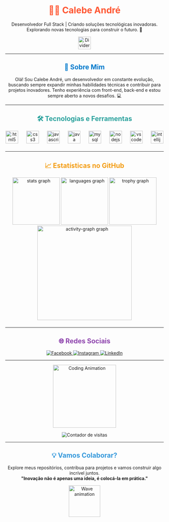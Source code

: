 <h1 align="center">
  <span style="color: #FF5733;">👨‍💻 Calebe André</span>
</h1>

<p align="center">
  Desenvolvedor Full Stack | Criando soluções tecnológicas inovadoras.<br>
  Explorando novas tecnologias para construir o futuro. 🚀
</p>

<div align="center">
  <img src="https://user-images.githubusercontent.com/74038190/212284158-e840e285-664b-44d7-b79b-e264b5e54825.gif" height="40" alt="Divider" />
</div>

---

<h2 align="center" style="color: #007acc;">🌟 Sobre Mim</h2>

<p align="center">
Olá! Sou Calebe André, um desenvolvedor em constante evolução, buscando sempre expandir minhas habilidades técnicas e contribuir para projetos inovadores. Tenho experiência com front-end, back-end e estou sempre aberto a novos desafios. 💻
</p>

---

<h2 align="center" style="color: #29a19c;">🛠️ Tecnologias e Ferramentas</h2>

<div align="center">
  <img src="https://cdn.jsdelivr.net/gh/devicons/devicon/icons/html5/html5-plain-wordmark.svg" height="40" alt="html5 logo"  />
  <img width="18" />
  <img src="https://cdn.jsdelivr.net/gh/devicons/devicon/icons/css3/css3-plain-wordmark.svg" height="40" alt="css3 logo"  />
  <img width="18" />
  <img src="https://cdn.jsdelivr.net/gh/devicons/devicon/icons/javascript/javascript-plain.svg" height="40" alt="javascript logo"  />
  <img width="18" />
  <img src="https://cdn.jsdelivr.net/gh/devicons/devicon/icons/java/java-original-wordmark.svg" height="40" alt="java logo"  />
  <img width="18" />
  <img src="https://cdn.jsdelivr.net/gh/devicons/devicon/icons/mysql/mysql-original-wordmark.svg" height="40" alt="mysql logo"  />
  <img width="18" />
  <img src="https://cdn.jsdelivr.net/gh/devicons/devicon/icons/nodejs/nodejs-original-wordmark.svg" height="40" alt="nodejs logo"  />
  <img width="18" />
  <img src="https://cdn.jsdelivr.net/gh/devicons/devicon/icons/vscode/vscode-original-wordmark.svg" height="40" alt="vscode logo"  />
  <img width="18" />
  <img src="https://cdn.jsdelivr.net/gh/devicons/devicon/icons/intellij/intellij-original.svg" height="40" alt="intellij logo"  />
</div>

###

###

---

<h2 align="center" style="color: #f39c12;">📈 Estatísticas no GitHub</h2>

<div align="center">
  <img src="https://github-readme-stats.vercel.app/api?username=Calebe022&hide_title=false&hide_rank=false&show_icons=true&include_all_commits=true&count_private=true&disable_animations=false&theme=yeblu&locale=en&hide_border=false&order=1" height="150" alt="stats graph"  />
  <img src="https://github-readme-stats.vercel.app/api/top-langs?username=Calebe022&locale=en&hide_title=false&layout=compact&card_width=320&langs_count=5&theme=midnight-purple&hide_border=false&order=2" height="150" alt="languages graph"  />
  <img src="https://github-profile-trophy.vercel.app?username=Calebe022&theme=radical&column=-1&row=1&margin-w=8&margin-h=8&no-bg=false&no-frame=false&order=4" height="150" alt="trophy graph"  />
  <img src="https://github-readme-activity-graph.vercel.app/graph?username=Calebe022&radius=16&theme=synthwave-84&area=true&order=5" height="300" alt="activity-graph graph"  />
</div>

###

---

<h2 align="center" style="color: #8e44ad;">🌐 Redes Sociais</h2>

<p align="center">
   <a href="https://www.facebook.com/profile.php?id=100081291887286&locale=pt_BR" target="_blank">
    <img src="https://img.shields.io/static/v1?message=Facebook&logo=facebook&label=&color=1877F2&logoColor=white&labelColor=&style=for-the-badge" alt="Facebook" />
  </a>
  <a href="https://www.instagram.com/calebe_am/" target="_blank">
    <img src="https://img.shields.io/static/v1?message=Instagram&logo=instagram&label=&color=E4405F&logoColor=white&labelColor=&style=for-the-badge" alt="Instagram" />
  </a>
  <a href="https://www.linkedin.com/in/calebe-andr%C3%A9-385b36303/" target="_blank">
    <img src="https://img.shields.io/static/v1?message=LinkedIn&logo=linkedin&label=&color=0077B5&logoColor=white&labelColor=&style=for-the-badge" alt="LinkedIn" />
  </a>
</p>

---

<p align="center">
  <img src="https://media.giphy.com/media/ZVik7pBtu9dNS/giphy.gif" height="200" alt="Coding Animation" />
</p>

<p align="center">
  <img src="https://profile-counter.glitch.me/Calebe022/count.svg" alt="Contador de visitas" />
</p>

---

<h2 align="center" style="color: #3498db;">💡 Vamos Colaborar?</h2>

<p align="center">
  Explore meus repositórios, contribua para projetos e vamos construir algo incrível juntos.<br>
  <strong>"Inovação não é apenas uma ideia, é colocá-la em prática."</strong>
</p>

<div align="center">
  <img src="https://user-images.githubusercontent.com/74038190/212284145-bf2c01a8-c448-4f1a-b911-996024c84606.gif" height="100" alt="Wave animation" />
</div>
